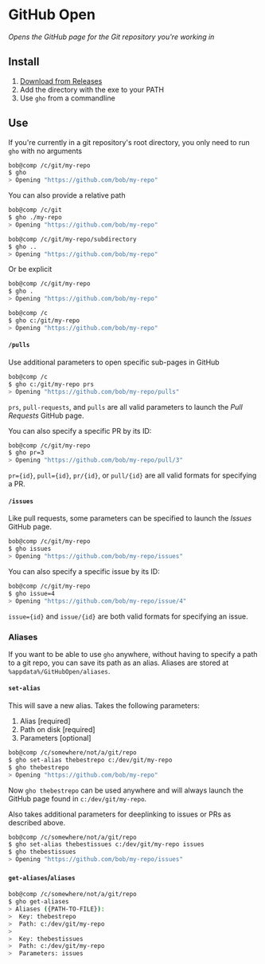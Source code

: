 # GitHub Open

_Opens the GitHub page for the Git repository you're working in_

## Install

1. [Download from Releases](https://github.com/eaardal/github-open/releases)
2. Add the directory with the exe to your PATH
3. Use `gho` from a commandline

## Use

If you're currently in a git repository's root directory, you only need to run `gho` with no arguments

```bash
bob@comp /c/git/my-repo
$ gho
> Opening "https://github.com/bob/my-repo"
```

You can also provide a relative path

```bash
bob@comp /c/git
$ gho ./my-repo
> Opening "https://github.com/bob/my-repo"
```

```bash
bob@comp /c/git/my-repo/subdirectory
$ gho ..
> Opening "https://github.com/bob/my-repo"
```

Or be explicit

```bash
bob@comp /c/git/my-repo
$ gho .
> Opening "https://github.com/bob/my-repo"
```

```bash
bob@comp /c
$ gho c:/git/my-repo
> Opening "https://github.com/bob/my-repo"
```

#### `/pulls`

Use additional parameters to open specific sub-pages in GitHub

```bash
bob@comp /c
$ gho c:/git/my-repo prs
> Opening "https://github.com/bob/my-repo/pulls"
```

`prs`, `pull-requests`, and `pulls` are all valid parameters to launch the _Pull Requests_ GitHub page.

You can also specify a specific PR by its ID:

```bash
bob@comp /c/git/my-repo
$ gho pr=3
> Opening "https://github.com/bob/my-repo/pull/3"
```

`pr={id}`, `pull={id}`, `pr/{id}`, or `pull/{id}` are all valid formats for specifying a PR.

#### `/issues`

Like pull requests, some parameters can be specified to launch the _Issues_ GitHub page.

```bash
bob@comp /c/git/my-repo
$ gho issues
> Opening "https://github.com/bob/my-repo/issues"
```

You can also specify a specific issue by its ID:

```bash
bob@comp /c/git/my-repo
$ gho issue=4
> Opening "https://github.com/bob/my-repo/issue/4"
```

`issue={id}` and `issue/{id}` are both valid formats for specifying an issue.

### Aliases

If you want to be able to use `gho` anywhere, without having to specify a path to a git repo, you can save its path as an alias. Aliases are stored at `%appdata%/GitHubOpen/aliases`.

#### `set-alias`

This will save a new alias. Takes the following parameters:

1. Alias [required]
2. Path on disk [required]
3. Parameters [optional]

```bash
bob@comp /c/somewhere/not/a/git/repo
$ gho set-alias thebestrepo c:/dev/git/my-repo
$ gho thebestrepo
> Opening "https://github.com/bob/my-repo"
```
Now `gho thebestrepo` can be used anywhere and will always launch the GitHub page found in `c:/dev/git/my-repo`.

Also takes additional parameters for deeplinking to issues or PRs as described above.

```bash
bob@comp /c/somewhere/not/a/git/repo
$ gho set-alias thebestissues c:/dev/git/my-repo issues
$ gho thebestissues
> Opening "https://github.com/bob/my-repo/issues"
```

#### `get-aliases`/`aliases`

```bash
bob@comp /c/somewhere/not/a/git/repo
$ gho get-aliases
> Aliases ({PATH-TO-FILE}):
>  Key: thebestrepo
>  Path: c:/dev/git/my-repo
>
>  Key: thebestissues
>  Path: c:/dev/git/my-repo
>  Parameters: issues
```